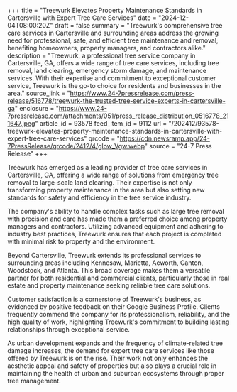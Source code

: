 +++
title = "Treewurk Elevates Property Maintenance Standards in Cartersville with Expert Tree Care Services"
date = "2024-12-04T08:00:20Z"
draft = false
summary = "Treewurk's comprehensive tree care services in Cartersville and surrounding areas address the growing need for professional, safe, and efficient tree maintenance and removal, benefiting homeowners, property managers, and contractors alike."
description = "Treewurk, a professional tree service company in Cartersville, GA, offers a wide range of tree care services, including tree removal, land clearing, emergency storm damage, and maintenance services. With their expertise and commitment to exceptional customer service, Treewurk is the go-to choice for residents and businesses in the area."
source_link = "https://www.24-7pressrelease.com/press-release/516778/treewurk-the-trusted-tree-service-experts-in-cartersville-ga"
enclosure = "https://www.24-7pressrelease.com/attachments/051/press_release_distribution_0516778_211647.jpeg"
article_id = 93578
feed_item_id = 9112
url = "/202412/93578-treewurk-elevates-property-maintenance-standards-in-cartersville-with-expert-tree-care-services"
qrcode = "https://cdn.newsramp.app/24-7PressRelease/qrcode/2412/4/glow_Vgw.webp"
source = "24-7 Press Release"
+++

<p>Treewurk has emerged as a leading provider of tree care services in Cartersville, GA, offering a wide range of solutions from emergency tree removal to large-scale land clearing. Their expertise is not only transforming property maintenance in the area but also setting new standards for safety and efficiency in the tree service industry.</p><p>The company's ability to handle complex tasks such as large tree removal with precision and care has made them a preferred choice among property managers and contractors. Utilizing advanced equipment and adhering to industry best practices, Treewurk ensures that each project is completed with minimal risk to property and the environment.</p><p>Beyond Cartersville, Treewurk extends its professional services to surrounding areas including Kennesaw, Marietta, Acworth, Canton, Woodstock, and Atlanta. This broad coverage makes them a versatile partner for both residential and commercial clients, particularly those in real estate and property maintenance seeking reliable tree care solutions.</p><p>Customer satisfaction is a cornerstone of Treewurk's business, as evidenced by positive feedback on their Google Business Profile. Clients frequently commend the company for its professionalism, reliability, and the high quality of work, highlighting Treewurk's commitment to building lasting relationships through exceptional service.</p><p>As urban development expands and the frequency of climate-related tree damage increases, the demand for expert tree care services like those offered by Treewurk is on the rise. Their work not only enhances the aesthetic appeal and safety of properties but also plays a crucial role in maintaining the health of urban and suburban ecosystems through proper tree management.</p>